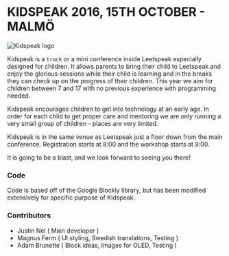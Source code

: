 # KIDSPEAK 2016, 15TH OCTOBER - MALMÖ

![Kidspeak logo](https://leetspeak.se/2016/images/kidspeak/logo.png)

Kidspeak is a `track` or a mini conference inside Leetspeak especially designed for children. It allows parents to bring their child to Leetspeak and enjoy the glorious sessions while their child is learning and in the breaks they can check up on the progress of their children. This year we aim for children between 7 and 17 with no previous experience with programming needed.

Kidspeak encourages children to get into technology at an early age. In order for each child to get proper care and mentoring we are only running a very small group of children - places are very limited.

Kidspeak is in the same venue as Leetspeak just a floor down from the main conference. Registration starts at 8:00 and the workshop starts at 9:00.

It is going to be a blast, and we look forward to seeing you there!

### Code

Code is based off of the Google Blockly library, but has been modified extensively for specific purpose of Kidspeak.

### Contributors

- Justin Nel ( Main developer )
- Magnus Ferm ( UI styling, Swedish translations, Testing )
- Adam Brunette ( Block ideas, Images for OLED, Testing )

